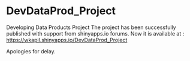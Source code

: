 # DevDataProd_Project
Developing Data Products Project
The project has been successfully published with support from shinyapps.io forums. Now it is available at :
https://wkapil.shinyapps.io/DevDataProd_Project

Apologies for delay.

